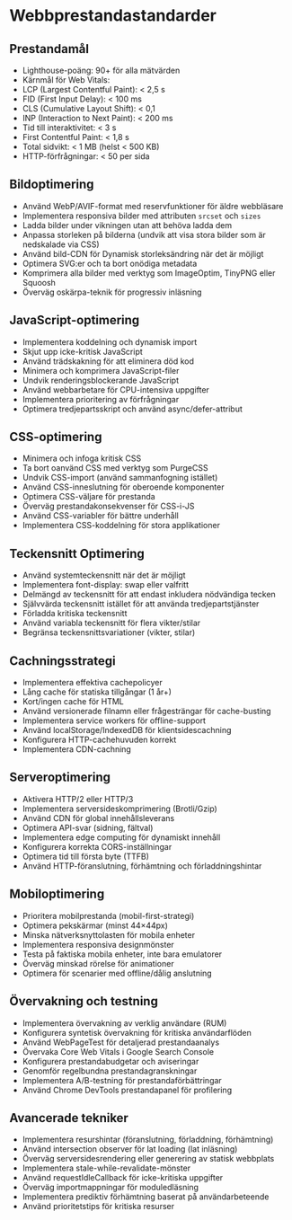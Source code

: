 # Webbprestandastandarder

## Prestandamål

- Lighthouse-poäng: 90+ för alla mätvärden
- Kärnmål för Web Vitals:
- LCP (Largest Contentful Paint): < 2,5 s
- FID (First Input Delay): < 100 ms
- CLS (Cumulative Layout Shift): < 0,1
- INP (Interaction to Next Paint): < 200 ms
- Tid till interaktivitet: < 3 s
- First Contentful Paint: < 1,8 s
- Total sidvikt: < 1 MB (helst < 500 KB)
- HTTP-förfrågningar: < 50 per sida

## Bildoptimering

- Använd WebP/AVIF-format med reservfunktioner för äldre webbläsare
- Implementera responsiva bilder med attributen `srcset` och `sizes`
- Ladda bilder under vikningen utan att behöva ladda dem
- Anpassa storleken på bilderna (undvik att visa stora bilder som är nedskalade via CSS)
- Använd bild-CDN för Dynamisk storleksändring när det är möjligt
- Optimera SVG:er och ta bort onödiga metadata
- Komprimera alla bilder med verktyg som ImageOptim, TinyPNG eller Squoosh
- Överväg oskärpa-teknik för progressiv inläsning

## JavaScript-optimering

- Implementera koddelning och dynamisk import
- Skjut upp icke-kritisk JavaScript
- Använd trädskakning för att eliminera död kod
- Minimera och komprimera JavaScript-filer
- Undvik renderingsblockerande JavaScript
- Använd webbarbetare för CPU-intensiva uppgifter
- Implementera prioritering av förfrågningar
- Optimera tredjepartsskript och använd async/defer-attribut

## CSS-optimering

- Minimera och infoga kritisk CSS
- Ta bort oanvänd CSS med verktyg som PurgeCSS
- Undvik CSS-import (använd sammanfogning istället)
- Använd CSS-inneslutning för oberoende komponenter
- Optimera CSS-väljare för prestanda
- Överväg prestandakonsekvenser för CSS-i-JS
- Använd CSS-variabler för bättre underhåll
- Implementera CSS-koddelning för stora applikationer

## Teckensnitt Optimering

- Använd systemteckensnitt när det är möjligt
- Implementera font-display: swap eller valfritt
- Delmängd av teckensnitt för att endast inkludera nödvändiga tecken
- Självvärda teckensnitt istället för att använda tredjepartstjänster
- Förladda kritiska teckensnitt
- Använd variabla teckensnitt för flera vikter/stilar
- Begränsa teckensnittsvariationer (vikter, stilar)

## Cachningsstrategi

- Implementera effektiva cachepolicyer
- Lång cache för statiska tillgångar (1 år+)
- Kort/ingen cache för HTML
- Använd versionerade filnamn eller frågesträngar för cache-busting
- Implementera service workers för offline-support
- Använd localStorage/IndexedDB för klientsidescachning
- Konfigurera HTTP-cachehuvuden korrekt
- Implementera CDN-cachning

## Serveroptimering

- Aktivera HTTP/2 eller HTTP/3
- Implementera serversideskomprimering (Brotli/Gzip)
- Använd CDN för global innehållsleverans
- Optimera API-svar (sidning, fältval)
- Implementera edge computing för dynamiskt innehåll
- Konfigurera korrekta CORS-inställningar
- Optimera tid till första byte (TTFB)
- Använd HTTP-föranslutning, förhämtning och förladdningshintar

## Mobiloptimering

- Prioritera mobilprestanda (mobil-first-strategi)
- Optimera pekskärmar (minst 44×44px)
- Minska nätverksnyttolasten för mobila enheter
- Implementera responsiva designmönster
- Testa på faktiska mobila enheter, inte bara emulatorer
- Överväg minskad rörelse för animationer
- Optimera för scenarier med offline/dålig anslutning

## Övervakning och testning

- Implementera övervakning av verklig användare (RUM)
- Konfigurera syntetisk övervakning för kritiska användarflöden
- Använd WebPageTest för detaljerad prestandaanalys
- Övervaka Core Web Vitals i Google Search Console
- Konfigurera prestandabudgetar och aviseringar
- Genomför regelbundna prestandagranskningar
- Implementera A/B-testning för prestandaförbättringar
- Använd Chrome DevTools prestandapanel för profilering

## Avancerade tekniker

- Implementera resurshintar (föranslutning, förladdning, förhämtning)
- Använd intersection observer för lat loading (lat inläsning)
- Överväg serversidesrendering eller generering av statisk webbplats
- Implementera stale-while-revalidate-mönster
- Använd requestIdleCallback för icke-kritiska uppgifter
- Överväg importmappningar för moduledläsning
- Implementera prediktiv förhämtning baserat på användarbeteende
- Använd prioritetstips för kritiska resurser